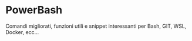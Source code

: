 # PowerBash
Comandi migliorati, funzioni utili e snippet interessanti per Bash, GIT, WSL, Docker, ecc...
